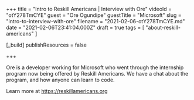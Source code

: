 +++
title = "Intro to Reskill Americans | Interview with Ore"
videoId = "otY278TmCYE"
guest = "Ore Ogundipe"
guestTitle = "Microsoft"
slug = "intro-to-interview-with-ore"
filename = "2021-02-06-otY278TmCYE.md"
date = "2021-02-06T23:41:04.000Z"
draft = true
tags = [ "about-reskill-americans" ]

[_build]
publishResources = false

+++

Ore is a developer working for Microsoft who went through the internship program now being offered by Reskill Americans.  We have a chat about the program, and how anyone can learn to code.

Learn more at https://reskillamericans.org
